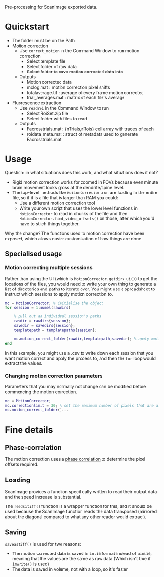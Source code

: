 
Pre-processing for ScanImage exported data.

# Quickstart
- The folder must be on the Path
- Motion correction
  - Use `correct_motion` in the Command Window to run motion correction
    - Select template file
    - Select folder of raw data
    - Select folder to save motion corrected data into
  - Outputs
    - Motion corrected data
    - mclog.mat : motion correction pixel shifts
    - totalaverage.tif : average of every frame motion corrected
    - trial_averages.mat : matrix of each file's average
- Fluorescence extraction
  - Use `readroi` in the Command Window to run
    - Select RoiSet.zip file
    - Select folder with files to read
  - Outputs
    - Facrosstrials.mat : {nTrials,nRois} cell array with traces of each
    - roidata_meta.mat : struct of metadata used to generate Facrosstrials.mat

# Usage
Question: in what situations does this work, and what situations does it not?
- Rigid motion correction works for zoomed in FOVs because even minute brain movement looks gross at the dendrite/spine level.
- The top-level methods like `MotionCorrector.run` are loading in the entire file, so if it is a file that is larger than RAM you could:
  - Use a different motion correction tool
  - Write your own script that uses the lower level functions in `MotionCorrector` to read in chunks of the file and then `MotionCorrector.find_video_offsets()` on those, after which you'd have to stitch things together.

Why the change? The functions used to motion correction have been exposed, which allows easier customisation of how things are done.

## Specialised usage
### Motion correcting multiple sessions
Rather than using the UI (which is `MotionCorrector.getdirs_ui()`) to get the locations of the files, you would need to write your own thing to generate a list of directories and paths to iterate over. You might use a spreadsheet to instruct which sessions to apply motion correction to.

```matlab
mc = MotionCorrector; % initialise the object
for session = 1:numel(rawdirs)

    % pull out an individual session's paths
    rawdir = rawdirs{session};
    savedir = savedirs{session};
    templatepath = templatepaths{session};

    mc.motion_correct_folder(rawdir,templatepath,savedir); % apply motion correction onto a session
end
```

In this example, you might use a .csv to write down each session that you want motion correct and apply the process to, and then the `for` loop would extract the values.

### Changing motion correction parameters
Parameters that you may normally not change can be modified before commencing  the motion correction.
```matlab
mc = MotionCorrector;
mc.correctionlimit = 30; % set the maximum number of pixels that are allowed to be moved
mc.motion_correct_folder()...
```


# Fine details
## Phase-correlation
The motion correction uses a [phase correlation](https://en.wikipedia.org/wiki/Phase_correlation) to determine the pixel offsets required.

## Loading
ScanImage provides a function specifically written to read their output data and the speed increase is substantial.

The `readsitiff()` function is a wrapper function for this, and it should be used because the ScanImage function reads the data transposed (mirrored about the diagonal compared to what any other reader would extract).

## Saving
`saveastiff()` is used for two reasons:
- The motion corrected data is saved in `int16` format instead of `uint16`, meaning that the values are the same as raw data (Which isn't true if `imwrite()` is used)
- The data is saved in volume, not with a loop, so it's faster
